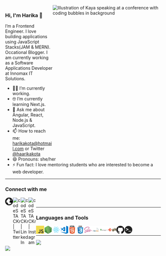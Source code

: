 <img align="right" src="https://github.com/kmt901/kmt901/blob/master/kaya_illustration.PNG" alt="Illustration of Kaya speaking at a conference with coding bubbles in background" width=350px height=465px/>

### Hi, I'm Harika 👋

I’m a Frontend Engineer. I love building applications using JavaScript Stacks(JAM & MERN). Occational Blogger. I am currently working as a Software Applications Developer at Innomax IT Solutions.

- 👨‍💻  I’m currently working.
- 🤓 I’m currently learning Next.js.
- 💬  Ask me about Angular, React, Node.js & JavaScript.
- 📫  How to reach me: harikakota@hotmail.com or Twitter [@haarikakota](https://twitter.com/haarikakota)
- 😄  Pronouns: she/her
- ⚡  Fun fact: I love mentoring students who are interested to become a web developer.

---

### Connect with me

[<img align="left" alt="codeSTACKr.com" width="25px" src="https://raw.githubusercontent.com/iconic/open-iconic/master/svg/globe.svg" />](https://haarika-portfolio.netlify.app/)
[<img align="left" alt="codeSTACKr | Twitter" width="25px" src="https://cdn.jsdelivr.net/npm/simple-icons@v3/icons/twitter.svg" />](https://twitter.com/haarikakota)
[<img align="left" alt="codeSTACKr | LinkedIn" width="25px" src="https://cdn.jsdelivr.net/npm/simple-icons@v3/icons/linkedin.svg" />](https://www.linkedin.com/in/haarikakota)
[<img align="left" alt="codeSTACKr | Instagram" width="25px" src="https://cdn.jsdelivr.net/npm/simple-icons@v3/icons/instagram.svg" />](https://www.instagram.com/haarikakota)

<br>

---

### Languages and Tools

<img align="left" alt="JavaScript" width="26px" src="https://raw.githubusercontent.com/github/explore/80688e429a7d4ef2fca1e82350fe8e3517d3494d/topics/javascript/javascript.png" />
<img align="left" alt="Node.js" width="26px" src="https://raw.githubusercontent.com/github/explore/80688e429a7d4ef2fca1e82350fe8e3517d3494d/topics/nodejs/nodejs.png" />
<img align="left" alt="React" width="26px" src="https://raw.githubusercontent.com/github/explore/80688e429a7d4ef2fca1e82350fe8e3517d3494d/topics/react/react.png" />
<img align="left" alt="Visual Studio Code" width="26px" src="https://raw.githubusercontent.com/github/explore/80688e429a7d4ef2fca1e82350fe8e3517d3494d/topics/visual-studio-code/visual-studio-code.png" />
<img align="left" alt="HTML5" width="26px" src="https://raw.githubusercontent.com/github/explore/80688e429a7d4ef2fca1e82350fe8e3517d3494d/topics/html/html.png" />
<img align="left" alt="CSS3" width="26px" src="https://raw.githubusercontent.com/github/explore/80688e429a7d4ef2fca1e82350fe8e3517d3494d/topics/css/css.png" />
<img align="left" alt="Sass" width="26px" src="https://raw.githubusercontent.com/github/explore/80688e429a7d4ef2fca1e82350fe8e3517d3494d/topics/sass/sass.png" />
<img align="left" alt="MySQL" width="26px" src="https://raw.githubusercontent.com/github/explore/80688e429a7d4ef2fca1e82350fe8e3517d3494d/topics/mysql/mysql.png" />
<img align="left" alt="MongoDB" width="26px" src="https://raw.githubusercontent.com/github/explore/80688e429a7d4ef2fca1e82350fe8e3517d3494d/topics/mongodb/mongodb.png" />
<img align="left" alt="Git" width="26px" src="https://raw.githubusercontent.com/github/explore/80688e429a7d4ef2fca1e82350fe8e3517d3494d/topics/git/git.png" />
<img align="left" alt="GitHub" width="26px" src="https://raw.githubusercontent.com/github/explore/78df643247d429f6cc873026c0622819ad797942/topics/github/github.png" />
<img align="left" alt="HTML5" width="26px" src="https://raw.githubusercontent.com/github/explore/80688e429a7d4ef2fca1e82350fe8e3517d3494d/topics/terminal/terminal.png" />

<br>

---

<img width="400" src="https://github-readme-stats.gopibabus.vercel.app/api?username=haarikakota&show_icons=true"/>
<br>
<img width="400" src="https://github-readme-stats.gopibabus.vercel.app/api/top-langs/?username=haarikakota&layout=compact"/>
